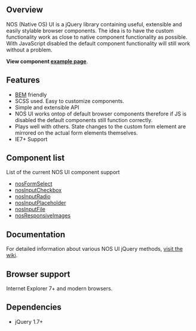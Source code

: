 ## Overview
NOS (Native OS) UI is a jQuery library containing useful, extensible and easily stylable browser components. The idea is to have the custom functionality work as close to native component functionality as possible. With JavaScript disabled the default component functionality will still work without a problem.

**View component [example page](http://nativevml.github.io/NOS-UI/)**.

## Features
* [BEM](http://nicolasgallagher.com/about-html-semantics-front-end-architecture/) friendly
* SCSS used. Easy to customize components.
* Simple and extensible API
* NOS UI works ontop of default browser components therefore if JS is disabled the default components still function correctly.
* Plays well with others. State changes to the custom form element are mirrored on the actual form elements themselves. 
* IE7+ Support

## Component list
List of the current NOS UI component support
* [nosFormSelect](./wiki/nosFormSelect)
* [nosInputCheckbox](./wiki/nosInputCheckbox)
* [nosInputRadio](./wiki/nosInputRadio)
* [nosInputPlaceholder](./wiki/nosInputPlaceholder)
* [nosInputFile](./wiki/nosInputFile)
* [nosResponsiveImages](./wiki/nosResponsiveImages)

## Documentation
For detailed information about various NOS UI jQuery methods, [visit the wiki](https://github.com/NATIVEVML/NOS-UI/wiki).

## Browser support
Internet Explorer 7+ and modern browsers.

## Dependencies
* jQuery 1.7+
